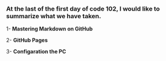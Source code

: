 ### At the last of the first day of code 102, I would like to summarize what we have taken.
1- **Mastering Markdown on GitHub**

2- **GitHub Pages**

3- **Configaration the PC**



